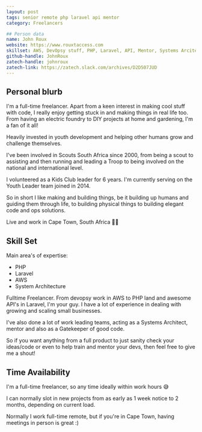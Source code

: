 ```yaml
---
layout: post
tags: senior remote php laravel api mentor
category: Freelancers

## Person data
name: John Roux
website: https://www.rouxtaccess.com
skillset: AWS, DevOpsy stuff, PHP, Laravel, API, Mentor, Systems Arcitect, Gatekeeper
github-handle: JohnRoux
zatech-handle: johnroux
zatech-link: https://zatech.slack.com/archives/D2D507JUD
---
```


## Personal blurb

I'm a full-time freelancer. Apart from a keen interest in making cool stuff with code, I really enjoy getting stuck in and making things in real life too. From having an electric foundry to DIY projects at home and gardening, I'm a fan of it all!

Heavily invested in youth development and helping other humans grow and challenge themselves.

I've been involved in Scouts South Africa since 2000, from being a scout to assisting and then running and leading a Troop to being involved on the national and international level.

I volunteered as a Kids Club leader for 6 years. I'm currently serving on the Youth Leader team joined in 2014.

So in short I like making and building things, be it building up humans and guiding them through life, to building physical things to building elegant code and ops solutions.

Live and work in Cape Town, South Africa 🚀🌄

## Skill Set

Main area's of expertise:
* PHP
* Laravel
* AWS
* System Architecture

Fulltime Freelancer. From devopsy work in AWS to PHP land and awesome API's in Laravel, I'm your guy. I have a lot of experience in dealing with growing and scaling small businesses.

I've also done a lot of work leading teams, acting as a Systems Architect, mentor and also as a Gatekeeper of good code.

So if you want anything from a full product to just sanity check your ideas/code or even to help train and mentor your devs, then feel free to give me a shout!

## Time Availability

I'm a full-time freelancer, so any time ideally within work hours 😅

I can normally slot in new projects from as early as 1 week notice to 2 months, depending on current load.

Normally I work full-time remote, but if you're in Cape Town, having meetings in person is great :)
